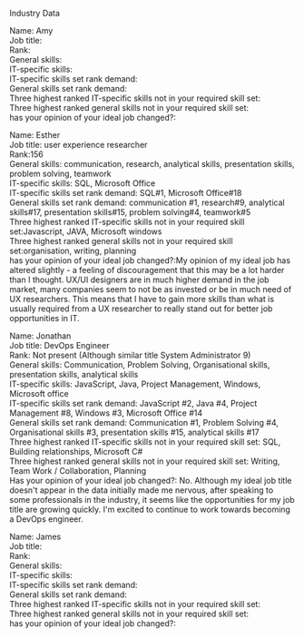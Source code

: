 Industry Data


Name: Amy <br>
Job title: <br>
Rank: <br>
General skills: <br>
IT-specific skills: <br>
IT-specific skills set rank demand: <br>
General skills set rank demand: <br>
Three highest ranked IT-specific skills not in your required skill set: <br>
Three highest ranked general skills not in your required skill set: <br>
has your opinion of your ideal job changed?: <br>


Name: Esther <br>
Job title: user experience researcher<br>
Rank:156<br>
General skills: communication, research, analytical skills, presentation skills, problem solving, teamwork <br>
IT-specific skills: SQL, Microsoft Office <br>
IT-specific skills set rank demand: SQL#1, Microsoft Office#18 <br>
General skills set rank demand: communication #1, research#9, analytical skills#17, presentation skills#15, problem solving#4, teamwork#5 <br>
Three highest ranked IT-specific skills not in your required skill set:Javascript, JAVA, Microsoft windows <br>
Three highest ranked general skills not in your required skill set:organisation, writing, planning <br>
has your opinion of your ideal job changed?:My opinion of my ideal job has altered slightly - a feeling of discouragement that this may be a lot harder than I thought. UX/UI designers are in much higher demand in the job market, many companies seem to not be as invested or be in much need of UX researchers. This means that I have to gain more skills than what is usually required from a UX researcher to really stand out for better job opportunities in IT. <br>


Name: Jonathan <br>
Job title: DevOps Engineer <br>
Rank: Not present (Although similar title System Administrator 9)<br>
General skills: Communication, Problem Solving, Organisational skills, presentation skills, analytical skills<br>
IT-specific skills: JavaScript, Java, Project Management, Windows, Microsoft office<br>
IT-specific skills set rank demand: JavaScript #2, Java #4, Project Management #8, Windows #3, Microsoft Office #14<br>
General skills set rank demand: Communication #1, Problem Solving #4, Organisational skills #3, presentation skills #15, analytical skills #17<br>
Three highest ranked IT-specific skills not in your required skill set: SQL, Building relationships, Microsoft C#<br>
Three highest ranked general skills not in your required skill set: Writing, Team Work / Collaboration, Planning<br>
Has your opinion of your ideal job changed?: No. Although my ideal job title doesn't appear in the data initially made me nervous, after speaking to some professionals in the industry, it seems like the opportunities for my job title are growing quickly. I'm excited to continue to work towards becoming a DevOps engineer.<br>


Name: James <br>
Job title: <br>
Rank: <br>
General skills: <br>
IT-specific skills: <br>
IT-specific skills set rank demand: <br>
General skills set rank demand: <br>
Three highest ranked IT-specific skills not in your required skill set: <br>
Three highest ranked general skills not in your required skill set: <br>
has your opinion of your ideal job changed?: <br>
